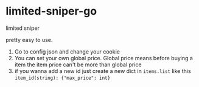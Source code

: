 # limited-sniper-go
limited sniper 


pretty easy to use.

1. Go to config json and change your cookie
2. You can set your own global price. Global price means before buying a item the item price can't be more than global price
3. if you wanna add a new id just create a new dict in `items.list` like this `item_id(string): {"max_price": int}`  

